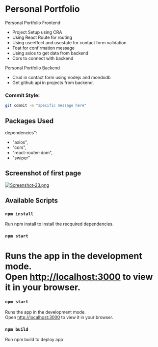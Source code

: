 # Personal Portfolio
Personal Portfolio Frontend
 * Project Setup using CRA 
 * Using React Route for routing
 * Using useeffect and usestate for contact form validation
 * Toat for confirmation message
 * Using axios to get data from backend
 * Cors to connect with backend

Personal Portfolio Backend
* Crud in contact form using nodejs and mondodb
* Get github api in projects from backend.


### Commit Style:
```bash
git commit -m "specific message here"
```
## Packages Used
dependencies": 
    
 *   "axios",
 *   "cors",
 *  "react-router-dom",
 *  "swiper"
   
 
## Screenshot of first page

  [![Screenshot-23.png](https://i.postimg.cc/pLjjKv0f/Screenshot-23.png)](https://postimg.cc/jDsCrpY2)
 
 ## Available Scripts

### `npm install`
Run npm install to install the recquired dependencies.



### `npm start`
Runs the app in the development mode.\
Open [http://localhost:3000](http://localhost:3000) to view it in your browser.
=======
### `npm start`

Runs the app in the development mode.\
Open [http://localhost:3000](http://localhost:3000) to view it in your browser.

### `npm build`
Run npm build to deploy app 







